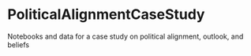 # PoliticalAlignmentCaseStudy
Notebooks and data for a case study on political alignment, outlook, and beliefs
